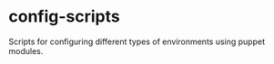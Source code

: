 config-scripts
==============

Scripts for configuring different types of environments using puppet modules.
